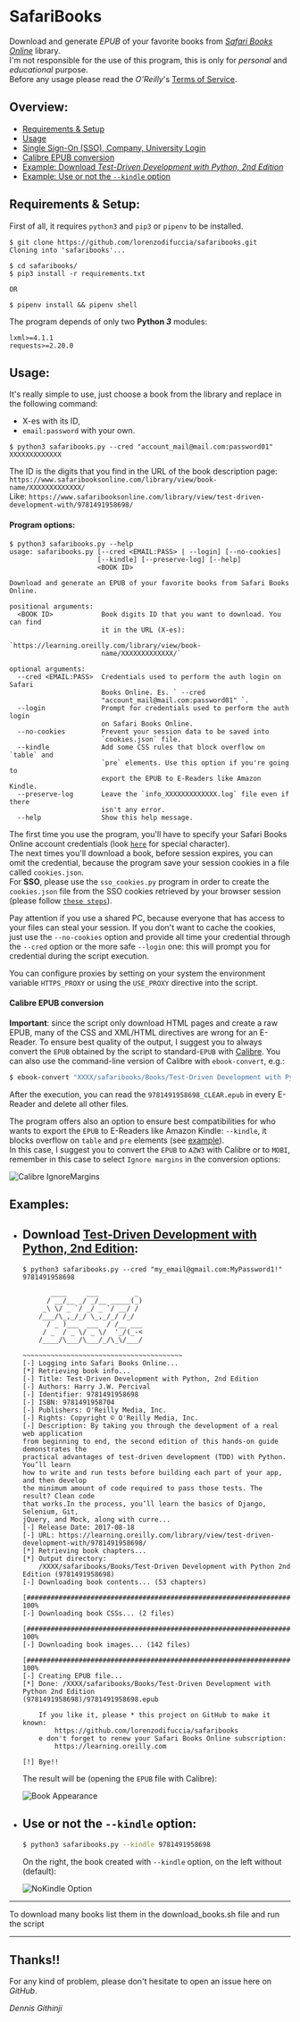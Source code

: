 # SafariBooks
Download and generate *EPUB* of your favorite books from [*Safari Books Online*](https://www.safaribooksonline.com) library.  
I'm not responsible for the use of this program, this is only for *personal* and *educational* purpose.  
Before any usage please read the *O'Reilly*'s [Terms of Service](https://learning.oreilly.com/terms/).  


## Overview:
  * [Requirements & Setup](#requirements--setup)
  * [Usage](#usage)
  * [Single Sign-On (SSO), Company, University Login](https://github.com/lorenzodifuccia/safaribooks/issues/150#issuecomment-555423085)
  * [Calibre EPUB conversion](https://github.com/lorenzodifuccia/safaribooks#calibre-epub-conversion)
  * [Example: Download *Test-Driven Development with Python, 2nd Edition*](#download-test-driven-development-with-python-2nd-edition)
  * [Example: Use or not the `--kindle` option](#use-or-not-the---kindle-option)

## Requirements & Setup:
First of all, it requires `python3` and `pip3` or `pipenv` to be installed.  
```shell
$ git clone https://github.com/lorenzodifuccia/safaribooks.git
Cloning into 'safaribooks'...

$ cd safaribooks/
$ pip3 install -r requirements.txt

OR

$ pipenv install && pipenv shell
```  

The program depends of only two **Python _3_** modules:
```python3
lxml>=4.1.1
requests>=2.20.0
```
  
## Usage:
It's really simple to use, just choose a book from the library and replace in the following command:
  * X-es with its ID, 
  * `email:password` with your own. 

```shell
$ python3 safaribooks.py --cred "account_mail@mail.com:password01" XXXXXXXXXXXXX
```

The ID is the digits that you find in the URL of the book description page:  
`https://www.safaribooksonline.com/library/view/book-name/XXXXXXXXXXXXX/`  
Like: `https://www.safaribooksonline.com/library/view/test-driven-development-with/9781491958698/`  
  
#### Program options:
```shell
$ python3 safaribooks.py --help
usage: safaribooks.py [--cred <EMAIL:PASS> | --login] [--no-cookies]
                      [--kindle] [--preserve-log] [--help]
                      <BOOK ID>

Download and generate an EPUB of your favorite books from Safari Books Online.

positional arguments:
  <BOOK ID>            Book digits ID that you want to download. You can find
                       it in the URL (X-es):
                       `https://learning.oreilly.com/library/view/book-
                       name/XXXXXXXXXXXXX/`

optional arguments:
  --cred <EMAIL:PASS>  Credentials used to perform the auth login on Safari
                       Books Online. Es. ` --cred
                       "account_mail@mail.com:password01" `.
  --login              Prompt for credentials used to perform the auth login
                       on Safari Books Online.
  --no-cookies         Prevent your session data to be saved into
                       `cookies.json` file.
  --kindle             Add some CSS rules that block overflow on `table` and
                       `pre` elements. Use this option if you're going to
                       export the EPUB to E-Readers like Amazon Kindle.
  --preserve-log       Leave the `info_XXXXXXXXXXXXX.log` file even if there
                       isn't any error.
  --help               Show this help message.
```
  
The first time you use the program, you'll have to specify your Safari Books Online account credentials (look [`here`](/../../issues/15) for special character).  
The next times you'll download a book, before session expires, you can omit the credential, because the program save your session cookies in a file called `cookies.json`.  
For **SSO**, please use the `sso_cookies.py` program in order to create the `cookies.json` file from the SSO cookies retrieved by your browser session (please follow [`these steps`](/../../issues/150#issuecomment-555423085)).  
  
Pay attention if you use a shared PC, because everyone that has access to your files can steal your session. 
If you don't want to cache the cookies, just use the `--no-cookies` option and provide all time your credential through the `--cred` option or the more safe `--login` one: this will prompt you for credential during the script execution.

You can configure proxies by setting on your system the environment variable `HTTPS_PROXY` or using the `USE_PROXY` directive into the script.

#### Calibre EPUB conversion
**Important**: since the script only download HTML pages and create a raw EPUB, many of the CSS and XML/HTML directives are wrong for an E-Reader. To ensure best quality of the output, I suggest you to always convert the `EPUB` obtained by the script to standard-`EPUB` with [Calibre](https://calibre-ebook.com/).
You can also use the command-line version of Calibre with `ebook-convert`, e.g.:
```bash
$ ebook-convert "XXXX/safaribooks/Books/Test-Driven Development with Python 2nd Edition (9781491958698)/9781491958698.epub" "XXXX/safaribooks/Books/Test-Driven Development with Python 2nd Edition (9781491958698)/9781491958698_CLEAR.epub"
```
After the execution, you can read the `9781491958698_CLEAR.epub` in every E-Reader and delete all other files.

The program offers also an option to ensure best compatibilities for who wants to export the `EPUB` to E-Readers like Amazon Kindle: `--kindle`, it blocks overflow on `table` and `pre` elements (see [example](#use-or-not-the---kindle-option)).  
In this case, I suggest you to convert the `EPUB` to `AZW3` with Calibre or to `MOBI`, remember in this case to select `Ignore margins` in the conversion options:  
  
![Calibre IgnoreMargins](https://github.com/lorenzodifuccia/cloudflare/raw/master/Images/safaribooks/safaribooks_calibre_IgnoreMargins.png "Select Ignore margins")  
  
## Examples:
  * ## Download [Test-Driven Development with Python, 2nd Edition](https://www.safaribooksonline.com/library/view/test-driven-development-with/9781491958698/):  
    ```shell
    $ python3 safaribooks.py --cred "my_email@gmail.com:MyPassword1!" 9781491958698

           ____     ___         _ 
          / __/__ _/ _/__ _____(_)
         _\ \/ _ `/ _/ _ `/ __/ / 
        /___/\_,_/_/ \_,_/_/ /_/  
          / _ )___  ___  / /__ ___
         / _  / _ \/ _ \/  '_/(_-<
        /____/\___/\___/_/\_\/___/

    ~~~~~~~~~~~~~~~~~~~~~~~~~~~~~~~~~~~~~~~~
    [-] Logging into Safari Books Online...
    [*] Retrieving book info... 
    [-] Title: Test-Driven Development with Python, 2nd Edition                     
    [-] Authors: Harry J.W. Percival                                                
    [-] Identifier: 9781491958698                                                   
    [-] ISBN: 9781491958704                                                         
    [-] Publishers: O'Reilly Media, Inc.                                            
    [-] Rights: Copyright © O'Reilly Media, Inc.                                    
    [-] Description: By taking you through the development of a real web application 
    from beginning to end, the second edition of this hands-on guide demonstrates the 
    practical advantages of test-driven development (TDD) with Python. You’ll learn 
    how to write and run tests before building each part of your app, and then develop
    the minimum amount of code required to pass those tests. The result? Clean code
    that works.In the process, you’ll learn the basics of Django, Selenium, Git, 
    jQuery, and Mock, along with curre...
    [-] Release Date: 2017-08-18
    [-] URL: https://learning.oreilly.com/library/view/test-driven-development-with/9781491958698/
    [*] Retrieving book chapters...                                                 
    [*] Output directory:                                                           
        /XXXX/safaribooks/Books/Test-Driven Development with Python 2nd Edition (9781491958698)
    [-] Downloading book contents... (53 chapters)                                  
        [#####################################################################] 100%
    [-] Downloading book CSSs... (2 files)                                          
        [#####################################################################] 100%
    [-] Downloading book images... (142 files)                                      
        [#####################################################################] 100%
    [-] Creating EPUB file...                                                       
    [*] Done: /XXXX/safaribooks/Books/Test-Driven Development with Python 2nd Edition 
    (9781491958698)/9781491958698.epub
    
        If you like it, please * this project on GitHub to make it known:
            https://github.com/lorenzodifuccia/safaribooks
        e don't forget to renew your Safari Books Online subscription:
            https://learning.oreilly.com
    
    [!] Bye!!
    ```  
     The result will be (opening the `EPUB` file with Calibre):  

    ![Book Appearance](https://github.com/lorenzodifuccia/cloudflare/raw/master/Images/safaribooks/safaribooks_example01_TDD.png "Book opened with Calibre")  
 
  * ## Use or not the `--kindle` option:
    ```bash
    $ python3 safaribooks.py --kindle 9781491958698
    ```  
    On the right, the book created with `--kindle` option, on the left without (default):  
    
    ![NoKindle Option](https://github.com/lorenzodifuccia/cloudflare/raw/master/Images/safaribooks/safaribooks_example02_NoKindle.png "Version compare")  
    
---  

To download many books list them in the download_books.sh file and run the script 

--- 
## Thanks!!
For any kind of problem, please don't hesitate to open an issue here on *GitHub*.  
  
*Dennis Githinji*
